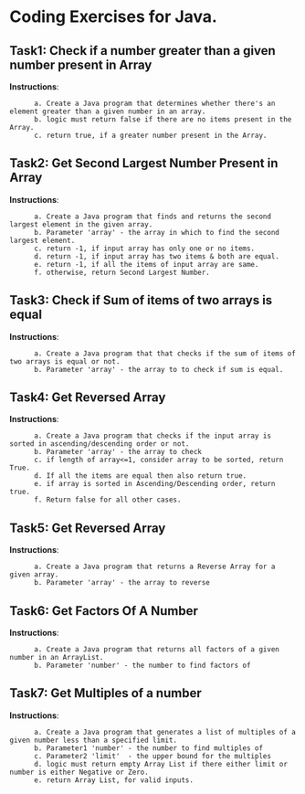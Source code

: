 # Coding Exercises for Java.

## Task1: Check if a number greater than a given number present in Array
**Instructions**:

          a. Create a Java program that determines whether there's an element greater than a given number in an array.
          b. logic must return false if there are no items present in the Array.
          c. return true, if a greater number present in the Array. 

## Task2: Get Second Largest Number Present in Array
**Instructions**:

          a. Create a Java program that finds and returns the second largest element in the given array.
          b. Parameter 'array' - the array in which to find the second largest element.
          c. return -1, if input array has only one or no items.
          d. return -1, if input array has two items & both are equal.
          e. return -1, if all the items of input array are same.
          f. otherwise, return Second Largest Number.

## Task3: Check if Sum of items of two arrays is equal
**Instructions**:

          a. Create a Java program that that checks if the sum of items of two arrays is equal or not.
          b. Parameter 'array' - the array to to check if sum is equal.

## Task4: Get Reversed Array
**Instructions**:

          a. Create a Java program that checks if the input array is sorted in ascending/descending order or not.
          b. Parameter 'array' - the array to check
          c. if length of array<=1, consider array to be sorted, return True.
          d. If all the items are equal then also return true.
          e. if array is sorted in Ascending/Descending order, return true.
          f. Return false for all other cases.

## Task5: Get Reversed Array
**Instructions**:

          a. Create a Java program that returns a Reverse Array for a given array.
          b. Parameter 'array' - the array to reverse

## Task6: Get Factors Of A Number
**Instructions**:

          a. Create a Java program that returns all factors of a given number in an ArrayList.
          b. Parameter 'number' - the number to find factors of

## Task7: Get Multiples of a number
**Instructions**:

          a. Create a Java program that generates a list of multiples of a given number less than a specified limit.
          b. Parameter1 'number' - the number to find multiples of
          c. Parameter2 'limit'  - the upper bound for the multiples
          d. logic must return empty Array List if there either limit or number is either Negative or Zero.
          e. return Array List, for valid inputs. 
